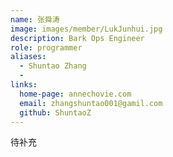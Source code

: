 ```yaml
---
name: 张舜涛
image: images/member/LukJunhui.jpg
description: Bark Ops Engineer
role: programmer
aliases:
  - Shuntao Zhang
  - 
links:
  home-page: annechovie.com
  email: zhangshuntao001@gamil.com
  github: ShuntaoZ
---
```


待补充
